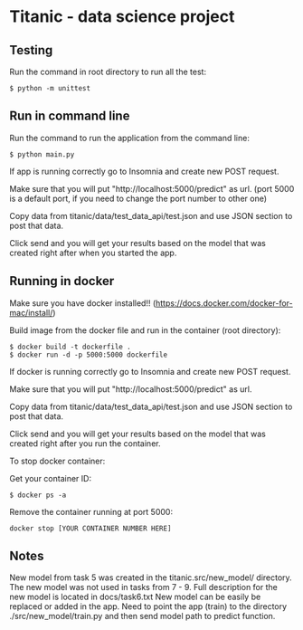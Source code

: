 # Titanic - data science project 

## Testing

Run the command in root directory to run all the test:

```
$ python -m unittest
```

## Run in command line

Run the command to run the application from the command line:
```
$ python main.py
```
If app is running correctly go to Insomnia and create new POST request.

Make sure that you will put "http://localhost:5000/predict" as url. (port 5000 is a default port, 
if you need to change the port number to other one)

Copy data from titanic/data/test_data_api/test.json and use JSON section to post that data.

Click send and you will get your results based on the model that was created right after when you started the app.


## Running in docker

Make sure you have docker installed!! (https://docs.docker.com/docker-for-mac/install/)

Build image from the docker file and run in the container (root directory):

```
$ docker build -t dockerfile .
$ docker run -d -p 5000:5000 dockerfile
```

If docker is running correctly go to Insomnia and create new POST request.

Make sure that you will put "http://localhost:5000/predict" as url.

Copy data from titanic/data/test_data_api/test.json and use JSON section to post that data.

Click send and you will get your results based on the model that was created right after you run the container.

To stop docker container:

Get your container ID:
```
$ docker ps -a
```
Remove the container running at port 5000:

```
docker stop [YOUR CONTAINER NUMBER HERE]
```


## Notes

New model from task 5 was created in the titanic.src/new_model/ directory.
The new model was not used in tasks from 7 - 9.
Full description for the new model is located in docs/task6.txt
New model can be easily be replaced or added in the app. 
Need to point the app (train) to the directory ./src/new_model/train.py and then send model path to predict function.



